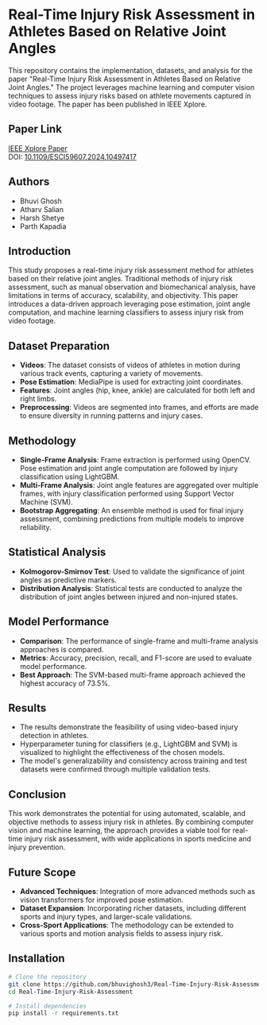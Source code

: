 # Real-Time Injury Risk Assessment in Athletes Based on Relative Joint Angles

This repository contains the implementation, datasets, and analysis for the paper "Real-Time Injury Risk Assessment in Athletes Based on Relative Joint Angles." The project leverages machine learning and computer vision techniques to assess injury risks based on athlete movements captured in video footage. The paper has been published in IEEE Xplore.

## Paper Link

[IEEE Xplore Paper](https://ieeexplore.ieee.org/document/10497417)  
DOI: [10.1109/ESCI59607.2024.10497417](https://doi.org/10.1109/ESCI59607.2024.10497417)

## Authors

- Bhuvi Ghosh
- Atharv Salian
- Harsh Shetye
- Parth Kapadia

## Introduction

This study proposes a real-time injury risk assessment method for athletes based on their relative joint angles. Traditional methods of injury risk assessment, such as manual observation and biomechanical analysis, have limitations in terms of accuracy, scalability, and objectivity. This paper introduces a data-driven approach leveraging pose estimation, joint angle computation, and machine learning classifiers to assess injury risk from video footage.

## Dataset Preparation

- **Videos**: The dataset consists of videos of athletes in motion during various track events, capturing a variety of movements.
- **Pose Estimation**: MediaPipe is used for extracting joint coordinates.
- **Features**: Joint angles (hip, knee, ankle) are calculated for both left and right limbs.
- **Preprocessing**: Videos are segmented into frames, and efforts are made to ensure diversity in running patterns and injury cases.

## Methodology

- **Single-Frame Analysis**: Frame extraction is performed using OpenCV. Pose estimation and joint angle computation are followed by injury classification using LightGBM.
- **Multi-Frame Analysis**: Joint angle features are aggregated over multiple frames, with injury classification performed using Support Vector Machine (SVM).
- **Bootstrap Aggregating**: An ensemble method is used for final injury assessment, combining predictions from multiple models to improve reliability.

## Statistical Analysis

- **Kolmogorov-Smirnov Test**: Used to validate the significance of joint angles as predictive markers.
- **Distribution Analysis**: Statistical tests are conducted to analyze the distribution of joint angles between injured and non-injured states.

## Model Performance

- **Comparison**: The performance of single-frame and multi-frame analysis approaches is compared.
- **Metrics**: Accuracy, precision, recall, and F1-score are used to evaluate model performance.
- **Best Approach**: The SVM-based multi-frame approach achieved the highest accuracy of 73.5%.

## Results

- The results demonstrate the feasibility of using video-based injury detection in athletes.
- Hyperparameter tuning for classifiers (e.g., LightGBM and SVM) is visualized to highlight the effectiveness of the chosen models.
- The model's generalizability and consistency across training and test datasets were confirmed through multiple validation tests.

## Conclusion

This work demonstrates the potential for using automated, scalable, and objective methods to assess injury risk in athletes. By combining computer vision and machine learning, the approach provides a viable tool for real-time injury risk assessment, with wide applications in sports medicine and injury prevention.

## Future Scope

- **Advanced Techniques**: Integration of more advanced methods such as vision transformers for improved pose estimation.
- **Dataset Expansion**: Incorporating richer datasets, including different sports and injury types, and larger-scale validations.
- **Cross-Sport Applications**: The methodology can be extended to various sports and motion analysis fields to assess injury risk.

## Installation

```bash
# Clone the repository
git clone https://github.com/bhuvighosh3/Real-Time-Injury-Risk-Assessment.git
cd Real-Time-Injury-Risk-Assessment

# Install dependencies
pip install -r requirements.txt
